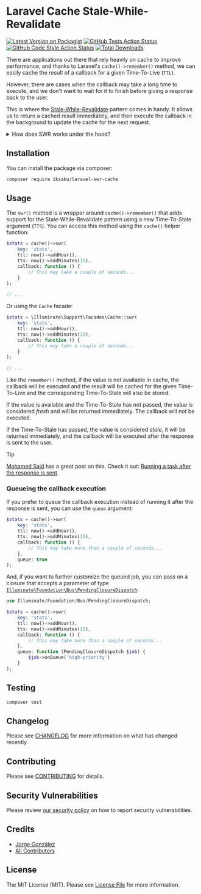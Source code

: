 # Laravel Cache Stale-While-Revalidate

[![Latest Version on Packagist](https://img.shields.io/packagist/v/iksaku/laravel-swr-cache.svg?style=flat-square)](https://packagist.org/packages/iksaku/laravel-swr-cache)
[![GitHub Tests Action Status](https://img.shields.io/github/actions/workflow/status/iksaku/laravel-swr-cache/run-tests.yml?branch=main&label=tests&style=flat-square)](https://github.com/iksaku/laravel-swr-cache/actions?query=workflow%3Arun-tests+branch%3Amain)
[![GitHub Code Style Action Status](https://img.shields.io/github/actions/workflow/status/iksaku/laravel-swr-cache/fix-php-code-style-issues.yml?branch=main&label=code%20style&style=flat-square)](https://github.com/iksaku/laravel-swr-cache/actions?query=workflow%3A"Fix+PHP+code+style+issues"+branch%3Amain)
[![Total Downloads](https://img.shields.io/packagist/dt/iksaku/laravel-swr-cache.svg?style=flat-square)](https://packagist.org/packages/iksaku/laravel-swr-cache)

There are applications out there that rely heavily on cache to improve performance,
and thanks to Laravel's `cache()->remember()` method, we can easily cache the result
of a callback for a given Time-To-Live (`TTL`).

However, there are cases when the callback may take a long time to execute, and
we don't want to wait for it to finish before giving a response back to the user.

This is where the [Stale-While-Revalidate](https://web.dev/stale-while-revalidate/)
pattern comes in handy. It allows us to return a cached result immediately, and
then execute the callback in the background to update the cache for the next
request.

<details>
<summary>How does SWR works under the hood?</summary>

```mermaid
flowchart TD
    Request[Request key from cache] --> CacheHit{Is the given key available in cache?}

    CacheHit -->|No| FirstTimeProcess[Execute long process]
    FirstTimeProcess --> FirstTimeCache[Cache result]
    FirstTimeCache --> Response

    CacheHit -->|Yes| CacheStale{Is it stale?}
    CacheStale -->|No| ObtainCache[Get fresh value from cache]
    ObtainCache --> Response

    CacheStale --> |Yes| ObtainStaleCache
        ObtainStaleCache[Get stale value from cache] --> Response
        
        ObtainStaleCache -.- Background
        subgraph Background[After response]
            LongProcess[Execute long process] --> CacheResult[Cache result]
        end

    Response[Return value] --> Continue[/.../]
```
</details>

## Installation

You can install the package via composer:

```bash
composer require iksaku/laravel-swr-cache
```

## Usage

The `swr()` method is a wrapper around `cache()->remember()` that adds support for
the Stale-While-Revalidate pattern using a new Time-To-Stale argument (`TTS`).
You can access this method using the `cache()` helper function:

```php
$stats = cache()->swr(
    key: 'stats',
    ttl: now()->addHour(),
    tts: now()->addMinutes(15),
    callback: function () {
        // This may take a couple of seconds...
    }
);

// ...
```

Or using the `Cache` facade:

```php
$stats = \Illuminate\Support\Facades\Cache::swr(
    key: 'stats',
    ttl: now()->addHour(),
    tts: now()->addMinutes(15),
    callback: function () {
        // This may take a couple of seconds...
    }
);

// ...
```

Like the `remember()` method, if the value is not available in cache,
the callback will be executed and the result will be cached for the
given Time-To-Live and the corresponding Time-To-Stale will also be stored.

If the value is available and the Time-To-Stale has not passed,
the value is considered _fresh_ and will be returned immediately.
The callback will not be executed.

If the Time-To-Stale has passed, the value is considered _stale_,
it will be returned immediately, and the callback will be executed
after the response is sent to the user.

> [!TIP]
> [Mohamed Said](https://twitter.com/themsaid) has a great post on this.
> Check it out:
> [Running a task after the response is sent](https://divinglaravel.com/running-a-task-after-the-response-is-sent).

### Queueing the callback execution

If you prefer to queue the callback execution instead of running it after the
response is sent, you can use the `queue` argument:

```php
$stats = cache()->swr(
    key: 'stats',
    ttl: now()->addHour(),
    tts: now()->addMinutes(15),
    callback: function () {
        // This may take more than a couple of seconds...
    },
    queue: true
);
```

And, if you want to further customize the queued job, you can pass on a closure
that accepts a parameter of type [`Illuminate\Foundation\Bus\PendingClosureDispatch`](https://laravel.com/api/9.x/Illuminate/Foundation/Bus/PendingClosureDispatch.html):

```php
use Illuminate/Foundation/Bus/PendingClosureDispatch;

$stats = cache()->swr(
    key: 'stats',
    ttl: now()->addHour(),
    tts: now()->addMinutes(15),
    callback: function () {
        // This may take more than a couple of seconds...
    },
    queue: function (PendingClosureDispatch $job) {
        $job->onQueue('high-priority')
    }
);
```

## Testing

```bash
composer test
```

## Changelog

Please see [CHANGELOG](CHANGELOG.md) for more information on what has changed recently.

## Contributing

Please see [CONTRIBUTING](CONTRIBUTING.md) for details.

## Security Vulnerabilities

Please review [our security policy](../../security/policy) on how to report security vulnerabilities.

## Credits

- [Jorge González](https://github.com/iksaku)
- [All Contributors](../../contributors)

## License

The MIT License (MIT). Please see [License File](LICENSE.md) for more information.

